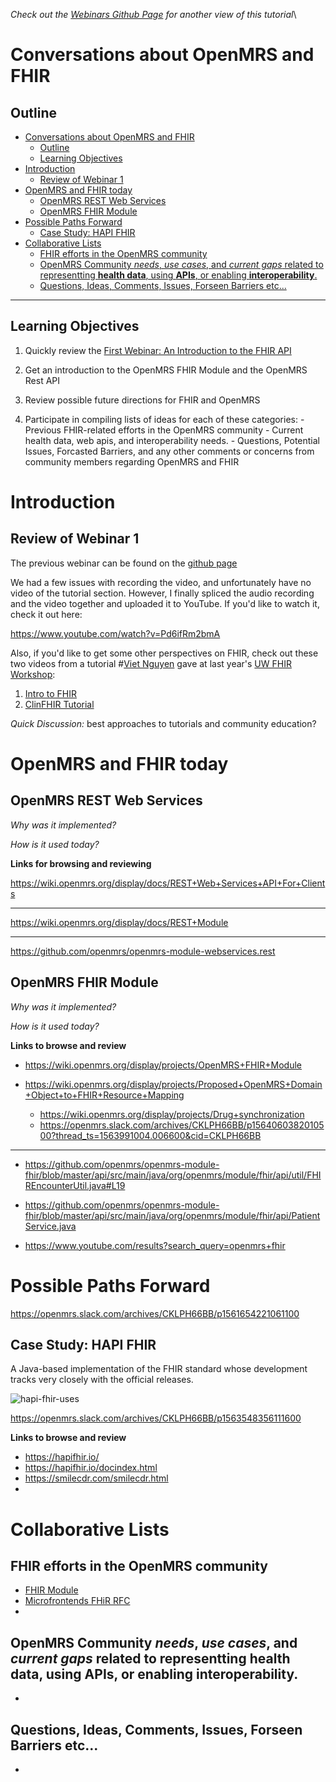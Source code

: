 
*Check out the [Webinars Github Page](https://github.com/uw-fhir/OpenMRS-FHIR-Webinars/tree/master/Webinar-2-OpenMRS-and-FHIR) for another view of this tutorial*\

# Conversations about OpenMRS and FHIR

## Outline
- [Conversations about OpenMRS and FHIR](#conversations-about-openmrs-and-fhir)
  - [Outline](#outline)
  - [Learning Objectives](#learning-objectives)
- [Introduction](#introduction)
  - [Review of Webinar 1](#review-of-webinar-1)
- [OpenMRS and FHIR today](#openmrs-and-fhir-today)
  - [OpenMRS REST Web Services](#openmrs-rest-web-services)
  - [OpenMRS FHIR Module](#openmrs-fhir-module)
- [Possible Paths Forward](#possible-paths-forward)
  - [Case Study: HAPI FHIR](#case-study-hapi-fhir)
- [Collaborative Lists](#collaborative-lists)
  - [FHIR efforts in the OpenMRS community](#fhir-efforts-in-the-openmrs-community)
  - [OpenMRS Community *needs*, *use cases*, and *current gaps* related to representting **health data**, using **APIs**, or enabling **interoperability**.](#openmrs-community-needs-use-cases-and-current-gaps-related-to-representting-health-data-using-apis-or-enabling-interoperability)
  - [Questions, Ideas, Comments, Issues, Forseen Barriers etc...](#questions-ideas-comments-issues-forseen-barriers-etc)

---

## Learning Objectives

1. Quickly review the [First Webinar: An Introduction to the FHIR API](../Webinar-1-Intro-to-FHIR)
  
2. Get an introduction to the OpenMRS FHIR Module and the OpenMRS Rest API

3. Review possible future directions for FHIR and OpenMRS

4. Participate in compiling lists of ideas for each of these categories:
        - Previous FHIR-related efforts in the OpenMRS community
        - Current health data, web apis, and interoperability needs.
        - Questions, Potential Issues, Forcasted Barriers, and any other comments or concerns from community members regarding OpenMRS and FHIR


# Introduction

## Review of Webinar 1

The previous webinar can be found on the [github page](https://github.com/uw-fhir/OpenMRS-FHIR-Webinars/tree/master/Webinar-1-Intro-to-FHIR)

We had a few issues with recording the video, and unfortunately have no video of the tutorial section. However, I finally spliced the audio recording and the video together and uploaded it to YouTube. If you'd like to watch it, check it out here: 

https://www.youtube.com/watch?v=Pd6ifRm2bmA

Also, if you'd like to get some other perspectives on FHIR, check out these two videos from a tutorial #[Viet Nguyen](https://www.linkedin.com/in/vietnguyenmd/) gave at last year's [UW FHIR Workshop](https://uwfhir.org/tutorials/):

1. [Intro to FHIR](https://vimeo.com/296068669)
2. [ClinFHIR Tutorial](https://vimeo.com/296069454)

*Quick Discussion:* best approaches to tutorials and community education?

# OpenMRS and FHIR today

## OpenMRS REST Web Services

*Why was it implemented?*

*How is it used today?*

**Links for browsing and reviewing**

https://wiki.openmrs.org/display/docs/REST+Web+Services+API+For+Clients

---

https://wiki.openmrs.org/display/docs/REST+Module

---

https://github.com/openmrs/openmrs-module-webservices.rest

## OpenMRS FHIR Module

*Why was it implemented?*

*How is it used today?*

**Links to browse and review**

- https://wiki.openmrs.org/display/projects/OpenMRS+FHIR+Module

- https://wiki.openmrs.org/display/projects/Proposed+OpenMRS+Domain+Object+to+FHIR+Resource+Mapping
  - https://wiki.openmrs.org/display/projects/Drug+synchronization
  - https://openmrs.slack.com/archives/CKLPH66BB/p1564060382010500?thread_ts=1563991004.006600&cid=CKLPH66BB

---

- https://github.com/openmrs/openmrs-module-fhir/blob/master/api/src/main/java/org/openmrs/module/fhir/api/util/FHIREncounterUtil.java#L19

- https://github.com/openmrs/openmrs-module-fhir/blob/master/api/src/main/java/org/openmrs/module/fhir/api/PatientService.java

-  https://www.youtube.com/results?search_query=openmrs+fhir


# Possible Paths Forward 
https://openmrs.slack.com/archives/CKLPH66BB/p1561654221061100

## Case Study: HAPI FHIR
A Java-based implementation of the FHIR standard whose development tracks very closely with the official releases. 

![hapi-fhir-uses](https://github.com/uw-fhir/OpenMRS-FHIR-Webinars/raw/Webinar-2-OpenMRS-and-FHIR/hapiusage.png)

https://openmrs.slack.com/archives/CKLPH66BB/p1563548356111600

**Links to browse and review**
- https://hapifhir.io/
- https://hapifhir.io/docindex.html
- https://smilecdr.com/smilecdr.html
- 

# Collaborative Lists 

## FHIR efforts in the OpenMRS community
- [FHIR Module](#openmrs-fhir-module)
- [Microfrontends FHiR RFC](https://github.com/openmrs/openmrs-rfc-frontend/pull/13)
- 
## OpenMRS Community *needs*, *use cases*, and *current gaps* related to representting **health data**, using **APIs**, or enabling **interoperability**.
- &nbsp;
  

## Questions, Ideas, Comments, Issues, Forseen Barriers etc...
- &nbsp;
